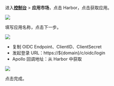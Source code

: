 <IntegrationDetailCard :title="`在 ${$localeConfig.brandName} 中创建应用`">

进入[**控制台**](https://console.authing.cn) > **应用市场**，点击 Harbor，点击获取应用。

![](~@imagesZhCn/integration/harbor/1-1.png)

填写应用名称，点击下一步。

![](~@imagesZhCn/integration/harbor/1-2.png)

- 复制 OIDC Endpoint、ClientID、ClientSecret
- 发起登录 URL：https://${domain}/c/oidc/login
- Apollo 回调地址：从 Harbor 中获取

![](~@imagesZhCn/integration/harbor/1-3.png)

点击完成。

</IntegrationDetailCard>
